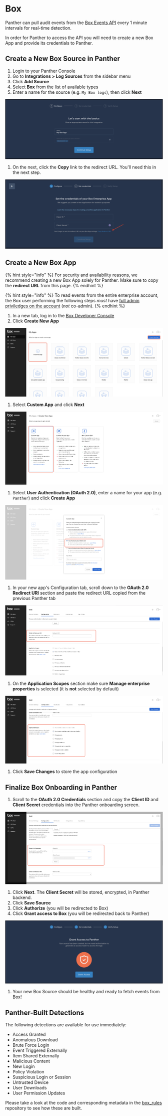 # Box

Panther can pull audit events from the [Box Events API](https://developer.box.com/reference/get-events/) every 1 minute intervals for real-time detection.

In order for Panther to access the API you will need to create a new Box App and provide its credentials to Panther.

## Create a New Box Source in Panther

1. Login to your Panther Console
2. Go to **Integrations > Log Sources** from the sidebar menu
3. Click **Add Source**
4. Select **Box** from the list of available types
5. Enter a name for the source (e.g. `My Box logs`), then click **Next**

![](../../../../.gitbook/assets/box-setup-page2.png)

1. On the next, click the **Copy** link to the redirect URL. You'll need this in the next step.

![](../../../../.gitbook/assets/box-setup-page3.png)

## Create a New Box App

{% hint style="info" %}
For security and availability reasons, we recommend creating a new Box App solely for Panther. Make sure to copy the **redirect URL** from this page.
{% endhint %}

{% hint style="info" %}
To read events from the entire enterprise account, the Box user performing the following steps _must_ have [full admin priviledges on the account](https://developer.box.com/guides/authentication/user-types/managed-users/#admin--co-admin-roles) (_not_ co-admin).
{% endhint %}

1. In a new tab, log in to the [Box Developer Console](https://app.box.com/developers/console)
2. Click **Create New App**

![](../../../../.gitbook/assets/box-new-app-page1.png)

1. Select **Custom App** and click **Next**

![](../../../../.gitbook/assets/box-new-app-page2.png)

1. Select **User Authentication (OAuth 2.0)**, enter a name for your app (e.g. `Panther`) and click **Create App**

![](../../../../.gitbook/assets/box-new-app-page3.png)

1. In your new app's Configuration tab, scroll down to the **OAuth 2.0 Redirect URI** section and paste the redirect URL copied from the previous Panther tab

![](../../../../.gitbook/assets/box-new-app-page4.png)

1. On the **Application Scopes** section make sure **Manage enterprise properties** is selected (it is **not** selected by default)

![](../../../../.gitbook/assets/box-new-app-page5.png)

1. Click **Save Changes** to store the app configuration

## Finalize Box Onboarding in Panther

1. Scroll to the **OAuth 2.0 Credentials** section and copy the **Client ID** and **Client Secret** credentials into the Panther onboarding screen.

![](../../../../.gitbook/assets/box-finalize-page1.png)

1. Click **Next**. The **Client Secret** will be stored, encrypted, in Panther backend.
2. Click **Save Source**
3. Click **Authorize** (you will be redirected to Box)
4. Click **Grant access to Box** (you will be redirected back to Panther)

![](../../../../.gitbook/assets/box-finalize-page2.png)

1. Your new Box Source should be healthy and ready to fetch events from Box!

## Panther-Built Detections

The following detections are available for use immediately:&#x20;

* Access Granted
* Anomalous Download
* Brute Force Login
* Event Triggered Externally
* Item Shared Externally
* Malicious Content
* New Login
* Policy Violation
* Suspicious Login or Session
* Untrusted Device
* User Downloads
* User Permission Updates

Please take a look at the code and corresponding metadata in the [box\_rules](https://github.com/panther-labs/panther-analysis/tree/master/box\_rules) repository to see how these are built.&#x20;
